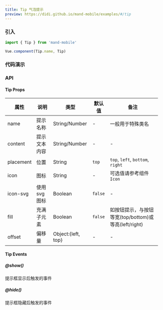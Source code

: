 ```yaml
---
title: Tip 气泡提示
preview: https://didi.github.io/mand-mobile/examples/#/tip
---
```


### 引入

```javascript
import { Tip } from 'mand-mobile'

Vue.component(Tip.name, Tip)
```

### 代码演示
<!-- DEMO -->

### API

#### Tip Props
|属性 | 说明 | 类型 | 默认值|备注|
|----|-----|------|------|------|
|name|提示名称|String/Number|-|一般用于特殊类名|
|content|提示文本内容|String/Number|-|-|
|placement|位置|String|`top`|`top`, `left`, `bottom`, `right`|
|icon|图标|String|-|可选值请参考组件`Icon`|
|icon-svg|使用svg图标|Boolean|`false`|-|
|fill|充满子元素|Boolean|`false`|如按钮提示，与按钮等宽(top/bottom)或等高(left/right)|
|offset|偏移量|Object:{left, top}|-|-|

#### Tip Events

##### @show()
提示框显示后触发的事件

##### @hide()
提示框隐藏后触发的事件
